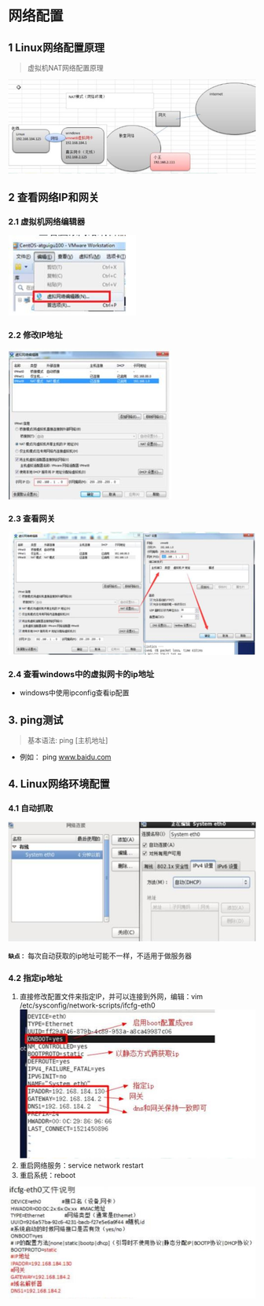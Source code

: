 # 网络配置

## 1 Linux网络配置原理

> 虚拟机NAT网络配置原理

![虚拟机NAT网络配置原理](../Linux_note/images/3.9虚拟机NAT网络配置原理.jpg)

## 2 查看网络IP和网关

### 2.1 虚拟机网络编辑器

![3.9虚拟机网络编辑器.jpg](../Linux_note/images/3.9虚拟机网络编辑器.jpg)

### 2.2 修改IP地址

![修改IP地址](../Linux_note/images/3.9修改IP地址.jpg)

### 2.3 查看网关

![查看网关](../Linux_note/images/3.9查看网关.jpg)

### 2.4 查看windows中的虚拟网卡的ip地址

* windows中使用ipconfig查看ip配置

## 3. ping测试

> 基本语法: ping [主机地址]

* 例如： ping www.baidu.com

## 4. Linux网络环境配置

### 4.1 自动抓取

![自动抓取自动抓取](../Linux_note/images/3.9自动抓取.jpg)

**`缺点：`** 每次自动获取的ip地址可能不一样，不适用于做服务器

### 4.2 指定ip地址

1. 直接修改配置文件来指定IP，并可以连接到外网，编辑：vim /etc/sysconfig/network-scripts/ifcfg-eth0
  ![指定ip地址](../Linux_note/images/3.9指定ip地址.jpg)
2. 重启网络服务：service network restart
3. 重启系统：reboot


![3.9ifcfg-eth0说明](../Linux_note/images/3.9ifcfg-eth0说明.jpg)



